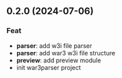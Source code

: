 ## 0.2.0 (2024-07-06)

### Feat

- **parser**: add w3i file parser
- **parser**: add war3 w3i file structure
- **preview**: add preview module
- init war3parser project
